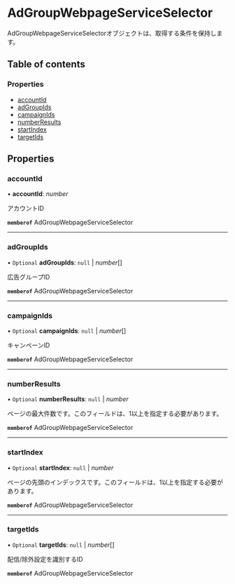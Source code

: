 # AdGroupWebpageServiceSelector


<div lang=\"ja\">AdGroupWebpageServiceSelectorオブジェクトは、取得する条件を保持します。</div> 

## Table of contents

### Properties

- [accountId](adgroupwebpageserviceselector.md#accountid)
- [adGroupIds](adgroupwebpageserviceselector.md#adgroupids)
- [campaignIds](adgroupwebpageserviceselector.md#campaignids)
- [numberResults](adgroupwebpageserviceselector.md#numberresults)
- [startIndex](adgroupwebpageserviceselector.md#startindex)
- [targetIds](adgroupwebpageserviceselector.md#targetids)

## Properties

### accountId

• **accountId**: *number*

<div lang=\"ja\">アカウントID</div> 

**`memberof`** AdGroupWebpageServiceSelector

___

### adGroupIds

• `Optional` **adGroupIds**: ``null`` \| *number*[]

<div lang=\"ja\">広告グループID</div> 

**`memberof`** AdGroupWebpageServiceSelector

___

### campaignIds

• `Optional` **campaignIds**: ``null`` \| *number*[]

<div lang=\"ja\">キャンペーンID</div> 

**`memberof`** AdGroupWebpageServiceSelector

___

### numberResults

• `Optional` **numberResults**: ``null`` \| *number*

<div lang=\"ja\">ページの最大件数です。このフィールドは、1以上を指定する必要があります。</div> 

**`memberof`** AdGroupWebpageServiceSelector

___

### startIndex

• `Optional` **startIndex**: ``null`` \| *number*

<div lang=\"ja\">ページの先頭のインデックスです。このフィールドは、1以上を指定する必要があります。</div> 

**`memberof`** AdGroupWebpageServiceSelector

___

### targetIds

• `Optional` **targetIds**: ``null`` \| *number*[]

<div lang=\"ja\">配信/除外設定を識別するID</div> 

**`memberof`** AdGroupWebpageServiceSelector
